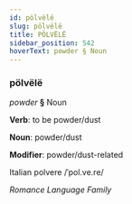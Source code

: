 ```yaml
---
id: pölvëlë
slug: pölvëlë
title: PÖLVËLË
sidebar_position: 542
hoverText: powder § Noun
---
```


### pölvëlë

*powder* **§** Noun

**Verb**: to be powder/dust

**Noun**: powder/dust

**Modifier**: powder/dust-related

Italian polvere /ˈpol.ve.re/

*Romance Language Family*